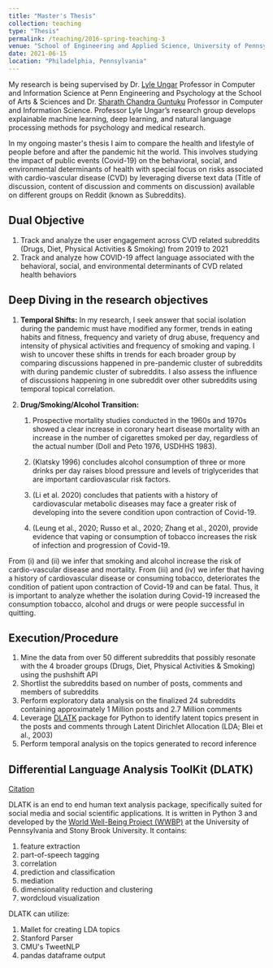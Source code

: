 ```yaml
---
title: "Master's Thesis"
collection: teaching
type: "Thesis"
permalink: /teaching/2016-spring-teaching-3
venue: "School of Engineering and Applied Science, University of Pennsylvania"
date: 2021-06-15
location: "Philadelphia, Pennsylvania"
---
```


My research is being supervised by Dr. [Lyle Ungar](https://www.cis.upenn.edu/~ungar/) Professor in Computer and Information Science at Penn Engineering and Psychology at the School of Arts & Sciences and Dr. [Sharath Chandra Guntuku](https://sharathg.cis.upenn.edu/) Professor in Computer and Information Science. Professor Lyle Ungar’s research group develops explainable machine learning, deep learning, and natural language processing methods for psychology and medical research.

In my ongoing master's thesis I aim to compare the health and lifestyle of people before and after the pandemic hit the world.
This involves studying the impact of public events (Covid-19) on the behavioral, social, and environmental determinants of health with special focus on risks associated 
with cardio-vascular disease (CVD) by leveraging diverse text data (Title of discussion, content of discussion and comments on discussion) 
available on different groups on Reddit (known as Subreddits).

Dual Objective
-----
1. Track and analyze the user engagement across CVD related subreddits (Drugs, Diet, Physical Activities & Smoking) from 2019 to 2021
2. Track and analyze how COVID-19 affect language associated with the behavioral, social, and environmental determinants of CVD related health behaviors

Deep Diving in the research objectives
-----
1. **Temporal Shifts:**
    In my research, I seek answer that social isolation during the pandemic must have modified any former, trends in eating habits and fitness, frequency and variety of drug abuse, frequency and intensity of physical activities and frequency of smoking and vaping. I wish to uncover these shifts in trends for each broader group by comparing discussions happened in pre-pandemic cluster of subreddits with during pandemic cluster of subreddits. I also assess the influence of discussions happening in one subreddit over other subreddits using temporal topical correlation. 

2. **Drug/Smoking/Alcohol Transition:**
    1. Prospective mortality studies conducted in the 1960s and 1970s showed a clear increase in coronary heart disease mortality with an increase in the number of
cigarettes smoked per day, regardless of the actual number (Doll and Peto 1976, USDHHS 1983).

    2. (Klatsky 1996) concludes alcohol consumption of three or more drinks per day raises blood pressure and levels of triglycerides that are important cardiovascular risk factors.

    3. (Li et al. 2020) concludes that patients with a history of cardiovascular metabolic diseases may face a greater risk of developing into the severe condition upon contraction of Covid-19.

    4. (Leung et al., 2020; Russo et al., 2020; Zhang et al., 2020), provide evidence that vaping or consumption of tobacco increases the risk of infection and progression of Covid-19.

From (i) and (ii) we infer that smoking and alcohol increase the risk of cardio-vascular disease and mortality. From (iii) and (iv) we infer that having a history of cardiovascular disease or consuming tobacco, deteriorates the condition of patient upon contraction of Covid-19 and can be fatal. Thus, it is important to analyze whether the isolation during Covid-19 increased the consumption tobacco, alcohol and drugs or were people successful in quitting.

Execution/Procedure
-----
1. Mine the data from over 50 different subreddits that possibly resonate with the 4 broader groups (Drugs, Diet, Physical Activities & Smoking) using the pushshift API
2. Shortlist the subreddits based on number of posts, comments and members of subreddits
3. Perform exploratory data analysis on the finalized 24 subreddits containing approximately 1 Million posts and 2.7 Million comments
4. Leverage [DLATK](http://dlatk.wwbp.org/index.html) package for Python to identify latent topics present in the posts and comments through Latent Dirichlet Allocation (LDA; Blei et al., 2003)
5. Perform temporal analysis on the topics generated to record inference

Differential Language Analysis ToolKit (DLATK)
-----
[Citation](https://aclanthology.org/D17-2010/)

DLATK is an end to end human text analysis package, specifically suited for social media and social scientific applications. It is written in Python 3 and developed by the [World Well-Being Project (WWBP)](https://wwbp.org/) at the University of Pennsylvania and Stony Brook University. It contains:

1. feature extraction
2. part-of-speech tagging
3. correlation
4. prediction and classification
5. mediation
6. dimensionality reduction and clustering
7. wordcloud visualization

DLATK can utilize:

1. Mallet for creating LDA topics
2. Stanford Parser
3. CMU's TweetNLP
4. pandas dataframe output

